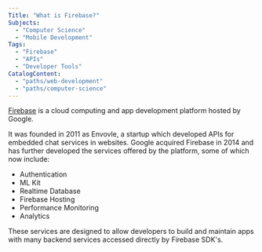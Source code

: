 ```yaml
---
Title: "What is Firebase?"
Subjects:
  - "Computer Science"
  - "Mobile Development"
Tags:
  - "Firebase"
  - "APIs"
  - "Developer Tools"
CatalogContent:
  - "paths/web-development"
  - "paths/computer-science"
---
```


[Firebase](https://firebase.google.com/) is a cloud computing and app development platform hosted by Google.

It was founded in 2011 as Envovle, a startup which developed APIs for embedded chat services in websites. Google acquired Firebase in 2014 and has further developed the services offered by the platform, some of which now include:

- Authentication
- ML Kit
- Realtime Database
- Firebase Hosting
- Performance Monitoring
- Analytics

These services are designed to allow developers to build and maintain apps with many backend services accessed directly by Firebase SDK's.
